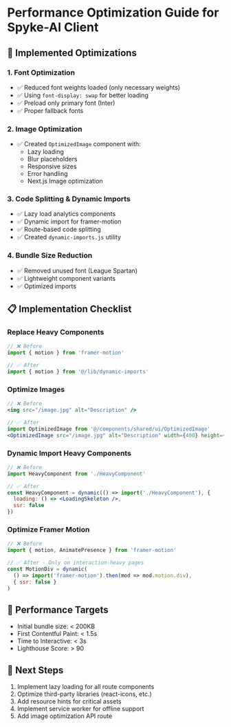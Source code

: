 # Performance Optimization Guide for Spyke-AI Client

## 🚀 Implemented Optimizations

### 1. Font Optimization
- ✅ Reduced font weights loaded (only necessary weights)
- ✅ Using `font-display: swap` for better loading
- ✅ Preload only primary font (Inter)
- ✅ Proper fallback fonts

### 2. Image Optimization
- ✅ Created `OptimizedImage` component with:
  - Lazy loading
  - Blur placeholders
  - Responsive sizes
  - Error handling
  - Next.js Image optimization

### 3. Code Splitting & Dynamic Imports
- ✅ Lazy load analytics components
- ✅ Dynamic import for framer-motion
- ✅ Route-based code splitting
- ✅ Created `dynamic-imports.js` utility

### 4. Bundle Size Reduction
- ✅ Removed unused font (League Spartan)
- ✅ Lightweight component variants
- ✅ Optimized imports

## 📋 Implementation Checklist

### Replace Heavy Components
```jsx
// ❌ Before
import { motion } from 'framer-motion'

// ✅ After
import { motion } from '@/lib/dynamic-imports'
```

### Optimize Images
```jsx
// ❌ Before
<img src="/image.jpg" alt="Description" />

// ✅ After
import OptimizedImage from '@/components/shared/ui/OptimizedImage'
<OptimizedImage src="/image.jpg" alt="Description" width={400} height={300} />
```

### Dynamic Import Heavy Components
```jsx
// ❌ Before
import HeavyComponent from './HeavyComponent'

// ✅ After
const HeavyComponent = dynamic(() => import('./HeavyComponent'), {
  loading: () => <LoadingSkeleton />,
  ssr: false
})
```

### Optimize Framer Motion
```jsx
// ❌ Before
import { motion, AnimatePresence } from 'framer-motion'

// ✅ After - Only on interaction-heavy pages
const MotionDiv = dynamic(
  () => import('framer-motion').then(mod => mod.motion.div),
  { ssr: false }
)
```

## 🎯 Performance Targets

- Initial bundle size: < 200KB
- First Contentful Paint: < 1.5s
- Time to Interactive: < 3s
- Lighthouse Score: > 90

## 🔧 Next Steps

1. Implement lazy loading for all route components
2. Optimize third-party libraries (react-icons, etc.)
3. Add resource hints for critical assets
4. Implement service worker for offline support
5. Add image optimization API route